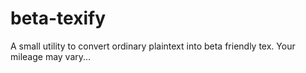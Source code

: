 beta-texify
===========

A small utility to convert ordinary plaintext into beta friendly tex. Your mileage may vary...